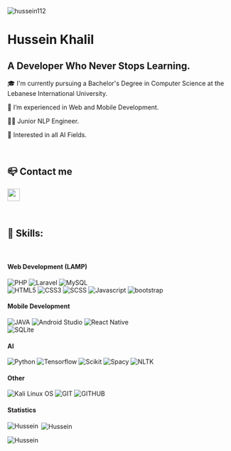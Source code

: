 <p align="left" > <img src="https://komarev.com/ghpvc/?username=hussein112&label=Profile%20views&color=0e75b6&style=flat" alt="hussein112" /></p>

<h1>Hussein Khalil</h1>
<h2>A Developer Who Never Stops Learning.</h2>

<p>🎓 I'm currently pursuing a Bachelor's Degree in Computer Science at the Lebanese International University.</p>
<p>🤖 I’m experienced in Web and Mobile Development.</p>
<p>👨‍💻 Junior NLP Engineer.</p>
<p>🤖 Interested in all AI Fields.</p>


<br>

<h2>📪 Contact me</h2>
<p>
  <a href="mailto:husseinkhalil420@gmail.com" target="_blank"><img height="28" src = "https://img.shields.io/badge/email-8B89CC?&style=for-the-badge&logo=protonmail&logoColor=white"></a>
</p> 
  <br>

<div>
  <h2>🧰 Skills: </h2><br>
    <h4>Web Development (LAMP)</h4>
        <img src="https://img.shields.io/badge/php-%23777BB4.svg?style=for-the-badge&logo=php&logoColor=white" alt="PHP">
        <img src="https://img.shields.io/badge/laravel-%23777BB4.svg?style=for-the-badge&logo=laravel&logoColor=white" alt="Laravel">
        <img src="https://img.shields.io/badge/MySQL-005C84?style=for-the-badge&logo=mysql&logoColor=white" alt="MySQL">
        <br>
        <img src="https://img.shields.io/static/v1?label=&message=HTML5&color=%23E34F26&style=for-the-badge&logo=html5&logoColor=whitesmoke" alt="HTML5">
        <img src="https://img.shields.io/static/v1?label=&message=CSS3&color=%231572B6&style=for-the-badge&logo=css3&logoColor=whitesmoke" alt="CSS3">
        <img src="https://img.shields.io/static/v1?label=&message=SCSS&color=%23CC6699&style=for-the-badge&logo=css3&logoColor=whitesmoke" alt="SCSS">
        <img src="https://img.shields.io/static/v1?label=&message=Javascript&color=%23F7DF1E&style=for-the-badge&logo=javascript&logoColor=grey" alt="Javascript">
        <img src="https://img.shields.io/static/v1?label=&message=bootstrap&color=%231572B6&style=for-the-badge&logo=bootstrap&logoColor=whitesmoke" alt="bootstrap">
        <br>
    <h4>Mobile Development</h4>
        <img src="https://img.shields.io/static/v1?label=&message=JAVA&color=orange&style=for-the-badge&logo=java&logoColor=whitesmoke" alt="JAVA">
        <img src="https://img.shields.io/badge/Android_Studio-3DDC84?style=for-the-badge&logo=android-studio&logoColor=white" alt="Android Studio">
        <img src="https://img.shields.io/badge/React_Native-20232A?style=for-the-badge&logo=react&logoColor=61DAFB" alt="React Native">
        <br>
        <img src="https://img.shields.io/badge/SQLite-07405E?style=for-the-badge&logo=sqlite&logoColor=white" alt="SQLite">
    <h4>AI</h4>
        <img src="https://img.shields.io/static/v1?label=&message=Python&color=%231572B6&style=for-the-badge&logo=python&logoColor=whitesmoke" alt="Python">
        <img src="https://img.shields.io/static/v1?label=&message=Tensorflow&color=%231572B6&style=for-the-badge&logo=tensorflow&logoColor=whitesmoke" alt="Tensorflow">
  <img src="https://img.shields.io/static/v1?label=&message=sckit&color=%231572B6&style=for-the-badge&logo=scikit&logoColor=whitesmoke" alt="Scikit">
        <img src="https://img.shields.io/static/v1?label=&message=Spacy&color=%231572B6&style=for-the-badge&logo=spacy&logoColor=whitesmoke" alt="Spacy">
  <img src="https://img.shields.io/static/v1?label=&message=nltk&color=%231572B6&style=for-the-badge&logo=nltk&logoColor=whitesmoke" alt="NLTK">
    <h4>Other</h4>
        <img src="https://img.shields.io/badge/Kali_Linux-557C94?style=for-the-badge&logo=kali-linux&logoColor=white" alt="Kali Linux OS">
        <img src="https://img.shields.io/static/v1?label=&message=GIT&color=%23F05032&style=for-the-badge&logo=git&logoColor=whitesmoke" alt="GIT">
        <img src="https://img.shields.io/static/v1?label=&message=GITHUB&color=%23181717&style=for-the-badge&logo=github&logoColor=whitesmoke" alt="GITHUB">
</div>
    <h4>Statistics</h4>
  <p>
    <img align="left" src="https://github-readme-stats.vercel.app/api/top-langs?username=hussein112&show_icons=true&locale=en&layout=compact" alt="Hussein" />
  </p>

  <p>
    &nbsp;<img align="center" src="https://github-readme-stats.vercel.app/api?username=hussein112&show_icons=true&locale=en" alt="Hussein" />
  </p>
  
  <p>
    <img align="center" src="https://github-readme-streak-stats.herokuapp.com/?user=hussein112" alt="Hussein" />
  </p>
   

